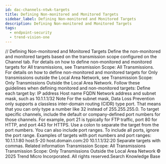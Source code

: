 ```yaml
---
id: dac-channels-ntwk-targets
title: Defining Non-monitored and Monitored Targets
sidebar_label: Defining Non-monitored and Monitored Targets
description: Defining Non-monitored and Monitored Targets
tags:
  - endpoint-security
  - trend-vision-one
---
```


/*<![CDATA[*/ $('#title').html($('meta[name=map-description]').attr('content')); /*]]>*/ Defining Non-monitored and Monitored Targets Define the non-monitored and monitored targets based on the transmission scope configured on the Channel tab. For details on how to define non-monitored and monitored targets for All transmissions, see Transmission Scope: All Transmissions. For details on how to define non-monitored and monitored targets for Only transmissions outside the Local Area Network, see Transmission Scope: Only Transmissions Outside the Local Area Network. Follow these guidelines when defining monitored and non-monitored targets: Define each target by: IP address Host name FQDN Network address and subnet mask, such as 10.1.1.1/32 Note For the subnet mask, Data Loss Prevention only supports a classless inter-domain routing (CIDR) type port. That means that you can only type a number like 32 instead of 255.255.255.0. To target specific channels, include the default or company-defined port numbers for those channels. For example, port 21 is typically for FTP traffic, port 80 for HTTP, and port 443 for HTTPS. Use a colon to separate the target from the port numbers. You can also include port ranges. To include all ports, ignore the port range. Examples of targets with port numbers and port ranges: 10.1.1.1:80 host:5-20 host.domain.com:20 10.1.1.1/32:20 Separate targets with commas. Related information Transmission Scope: All Transmissions Transmission Scope: Only Transmissions Outside the Local Area Network © 2025 Trend Micro Incorporated. All rights reserved.Search Knowledge Base